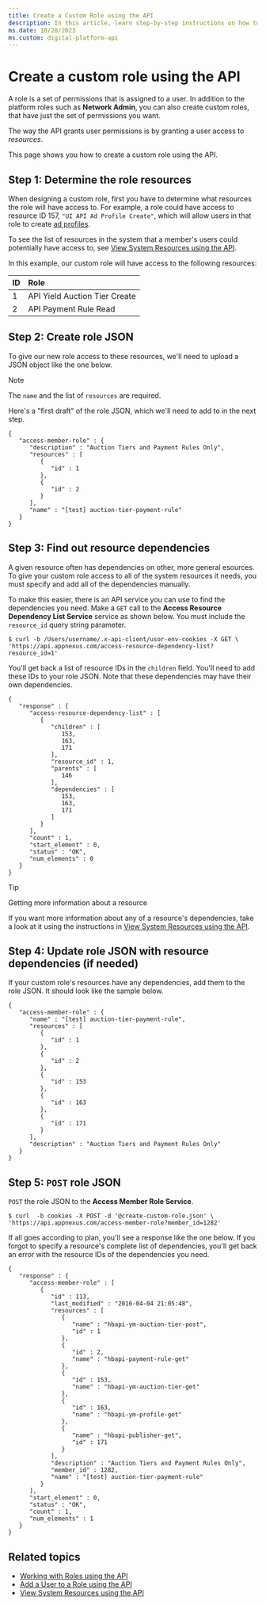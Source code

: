```yaml
---
title: Create a Custom Role using the API
description: In this article, learn step-by-step instructions on how to create a custom role using the API.
ms.date: 10/28/2023
ms.custom: digital-platform-api
---
```


# Create a custom role using the API

A role is a set of permissions that is assigned to a user. In addition to the platform roles such as **Network Admin**, you can also create custom roles, that have just the set of permissions you want.

The way the API grants user permissions is by granting a user access to *resources*.

This page shows you how to create a custom role using the API.

## Step 1: Determine the role resources

When designing a custom role, first you have to determine what resources the role will have access to. For example, a role could have access to resource ID 157, `"UI API Ad Profile Create"`, which will allow users in that role to create [ad profiles](ad-profile-service.md).

To see the list of resources in the system that a member's users could potentially have access to, see [View System Resources using the API](view-system-resources-using-the-api.md).

In this example, our custom role will have access to the following resources:

| ID | Role |
|:---|:---|
| 1 | API Yield Auction Tier Create |
| 2 | API Payment Rule Read |

## Step 2: Create role JSON

To give our new role access to these resources, we'll need to upload a JSON object like the one below.

> [!NOTE]
> The `name` and the list of `resources` are required.

Here's a "first draft" of the role JSON, which we'll need to add to in the next step.

```
{
   "access-member-role" : {
      "description" : "Auction Tiers and Payment Rules Only",
      "resources" : [
         {
            "id" : 1
         },
         {
            "id" : 2
         }
      ],
      "name" : "[test] auction-tier-payment-rule"
   }
}
```

## Step 3: Find out resource dependencies

A given resource often has dependencies on other, more general esources. To give your custom role access to all of the system resources it needs, you must specify and add all of the dependencies manually.

To make this easier, there is an API service you can use to find the dependencies you need. Make a `GET` call to the **Access Resource Dependency List Service** service as shown below. You must include the `resource_id` query string parameter.

```
$ curl -b /Users/username/.x-api-client/usor-env-cookies -X GET \
'https://api.appnexus.com/access-resource-dependency-list?resource_id=1'
```

You'll get back a list of resource IDs in the `children` field. You'll need to add these IDs to your role JSON. Note that these dependencies may have their own dependencies.

```
{
   "response" : {
      "access-resource-dependency-list" : [
         {
            "children" : [
               153,
               163,
               171
            ],
            "resource_id" : 1,
            "parents" : [
               146
            ],
            "dependencies" : [
               153,
               163,
               171
            ]
         }
      ],
      "count" : 1,
      "start_element" : 0,
      "status" : "OK",
      "num_elements" : 0
   }
}
```

> [!TIP]
> Getting more information about a resource
>
> If you want more information about any of a resource's dependencies, take a look at it using the instructions in [View System Resources using the API](view-system-resources-using-the-api.md).

## Step 4: Update role JSON with resource dependencies (if needed)

If your custom role's resources have any dependencies, add them to the role JSON. It should look like the sample below.

```
{
   "access-member-role" : {
      "name" : "[test] auction-tier-payment-rule",
      "resources" : [
         {
            "id" : 1
         },
         {
            "id" : 2
         },
         {
            "id" : 153
         },
         {
            "id" : 163
         },
         {
            "id" : 171
         }
      ],
      "description" : "Auction Tiers and Payment Rules Only"
   }
}
```

## Step 5: `POST` role JSON

`POST` the role JSON to the **Access Member Role Service**.

```
$ curl  -b cookies -X POST -d '@create-custom-role.json' \
'https://api.appnexus.com/access-member-role?member_id=1282'
```

If all goes according to plan, you'll see a response like the one below. If you forgot to specify a resource's complete list of dependencies, you'll get back an error with the resource IDs of the dependencies you need.

```
{
   "response" : {
      "access-member-role" : [
         {
            "id" : 113,
            "last_modified" : "2016-04-04 21:05:48",
            "resources" : [
               {
                  "name" : "hbapi-ym-auction-tier-post",
                  "id" : 1
               },
               {
                  "id" : 2,
                  "name" : "hbapi-payment-rule-get"
               },
               {
                  "id" : 153,
                  "name" : "hbapi-ym-auction-tier-get"
               },
               {
                  "id" : 163,
                  "name" : "hbapi-ym-profile-get"
               },
               {
                  "name" : "hbapi-publisher-get",
                  "id" : 171
               }
            ],
            "description" : "Auction Tiers and Payment Rules Only",
            "member_id" : 1282,
            "name" : "[test] auction-tier-payment-rule"
         }
      ],
      "start_element" : 0,
      "status" : "OK",
      "count" : 1,
      "num_elements" : 1
   }
}
```

## Related topics

- [Working with Roles using the API](working-with-roles-using-the-api.md)
- [Add a User to a Role using the API](add-a-user-to-a-role-using-the-api.md)
- [View System Resources using the API](view-system-resources-using-the-api.md)
